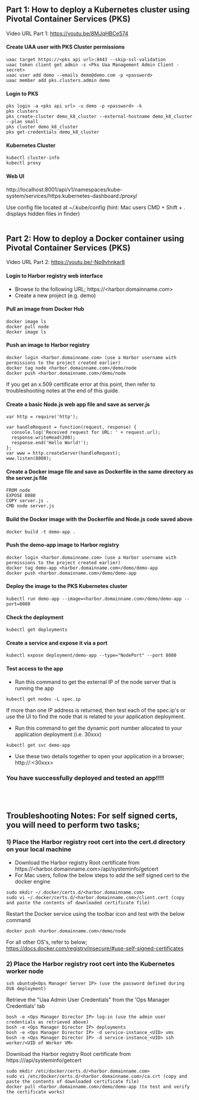 ## Part 1: How to deploy a Kubernetes cluster using Pivotal Container Services (PKS)

Video URL Part 1: https://youtu.be/8MJqHBCe574

#### Create UAA user with PKS Cluster permissions
```
uaac target https://<pks api url>:8443 --skip-ssl-validation
uaac token client get admin -s <Pks Uaa Management Admin Client - secret>
uaac user add demo --emails demo@demo.com -p <password>
uaac member add pks.clusters.admin demo
```

#### Login to PKS
```
pks login -a <pks api url> -u demo -p <password> -k
pks clusters
pks create-cluster demo_k8_cluster --external-hostname demo_k8_cluster --plan small
pks cluster demo_k8_cluster
pks get-credentials demo_k8_cluster
```

#### Kubernetes Cluster
```
kubectl cluster-info
kubectl proxy
```

#### Web UI

http://localhost:8001/api/v1/namespaces/kube-system/services/https:kubernetes-dashboard:/proxy/

Use config file located at ~/.kube/config (hint: Mac users CMD + Shift + . displays hidden files in finder)
<br><br>

## Part 2: How to deploy a Docker container using Pivotal Container Services (PKS)

Video URL Part 2: https://youtu.be/-Np9vhnkar8

#### Login to Harbor registry web interface

- Browse to the following URL; https://<harbor.domainname.com>
- Create a new project (e.g. demo)

#### Pull an image from Docker Hub
```
docker image ls
docker pull node
docker image ls
```

#### Push an image to Harbor registry

```
docker login <harbor.domainname.com> (use a Harbor username with permissions to the project created earlier)
docker tag node <harbor.domainname.com>/demo/node
docker push <harbor.domainname.com>/demo/node
```
If you get an x.509 certificate error at this point, then refer to troubleshooting notes at the end of this guide.

#### Create a basic Node.js web app file and save as server.js
```
var http = require('http');

var handleRequest = function(request, response) {
  console.log('Received request for URL: ' + request.url);
  response.writeHead(200);
  response.end('Hello World!');
};
var www = http.createServer(handleRequest);
www.listen(8080);
```

#### Create a Docker image file and save as Dockerfile in the same directory as the server.js file
```
FROM node
EXPOSE 8080
COPY server.js .
CMD node server.js
```

#### Build the Docker image with the Dockerfile and Node.js code saved above
```
docker build -t demo-app .
```

#### Push the demo-app image to Harbor registry
```
docker login <harbor.domainname.com> (use a Harbor username with permissions to the project created earlier)
docker tag demo-app <harbor.domainname.com>/demo/demo-app
docker push <harbor.domainname.com>/demo/demo-app
```

#### Deploy the image to the PKS Kubernetes cluster
```
kubectl run demo-app --image=<harbor.domainname.com>/demo/demo-app --port=8080
```

#### Check the deployment
```
kubectl get deployments
```

#### Create a service and expose it via a port
```
kubectl expose deployment/demo-app --type="NodePort" --port 8080
```

#### Test access to the app
- Run this command to get the external IP of the node server that is running the app
```
kubectl get nodes -L spec.ip
```
If more than one IP address is returned, then test each of the spec.ip's or use the UI to find the node that is related to your application deployment.
- Run this command to get the dynamic port number allocated to your application deployment (i.e. 30xxx)
```
kubectl get svc demo-app
```
- Use these two details together to open your application in a browser;
http://<Node IP>:<30xxx>

### You have successfully deployed and tested an app!!!!

<br><br>

## Troubleshooting Notes: For self signed certs, you will need to perform two tasks;

### 1) Place the Harbor registry root cert into the cert.d directory on your local machine
- Download the Harbor registry Root certificate from https://<harbor.domainname.com>/api/systeminfo/getcert
- For Mac users, follow the below steps to add the self signed cert to the docker engine
```
sudo mkdir ~/.docker/certs.d/<harbor.domainname.com>
sudo vi ~/.docker/certs.d/<harbor.domainname.com>/client.cert (copy and paste the contents of downloaded certificate file)
```
Restart the Docker service using the toolbar icon and test with the below command
```
docker push <harbor.domainname.com>/demo/node
```

For all other OS's, refer to below;
https://docs.docker.com/registry/insecure/#use-self-signed-certificates

### 2) Place the Harbor registry root cert into the Kubernetes worker node
```
ssh ubuntu@<Ops Manager Server IP> (use the password defined during OVA deployment)
```
Retrieve the "Uaa Admin User Credentials" from the 'Ops Manager Credentials' tab
```
bosh -e <Ops Manager Director IP> log-in (use the admin user credentials as retrieved above)
bosh -e <Ops Manager Director IP> deployments
bosh -e <Ops Manager Director IP> -d service-instance_<UID> vms
bosh -e <Ops Manager Director IP> -d service-instance_<UID> ssh worker/<UID of Worker VM>
```
Download the Harbor registry Root certificate from https://<Harbor IP or FQDN>/api/systeminfo/getcert
```
sudo mkdir /etc/docker/certs.d/<harbor.domainname.com>
sudo vi /etc/docker/certs.d/<harbor.domainname.com>/ca.crt (copy and paste the contents of downloaded certificate file)
docker pull <harbor.domainname.com>/demo/demo-app (to test and verify the certificate works)
```
